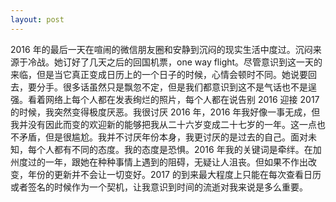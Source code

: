 ```yaml
---
layout: post
---
```


2016 年的最后一天在喧闹的微信朋友圈和安静到沉闷的现实生活中度过。沉闷来源于冷战。她订好了几天之后的回国机票，one way flight。尽管意识到这一天的来临，但是当它真正变成日历上的一个日子的时候，心情会顿时不同。她说要回去，要分手。很多话虽然只是飘忽不定，但是我们都意识到这不是气话也不是逞强。看着网络上每个人都在发表绚烂的照片，每个人都在说告别 2016 迎接 2017 的时候，我突然变得极度厌恶。我很讨厌 2016 年，2016 年我好像一事无成，但我并没有因此而变的欢迎新的能够把我从二十六岁变成二十七岁的一年。这一点也不矛盾，但是很尴尬。我并不讨厌年份本身，我更讨厌的是过去的自己。面对未知，每个人都有不同的态度。我的态度是恐惧。2016 年我的关键词是牵绊。在加州度过的一年，跟她在种种事情上遇到的阻碍，无疑让人沮丧。但如果不作出改变，年份的更新并不会让一切变好。2017 的到来最大程度上只能在每次查看日历或者签名的时候作为一个契机，让我意识到时间的流逝对我来说是多么重要。
